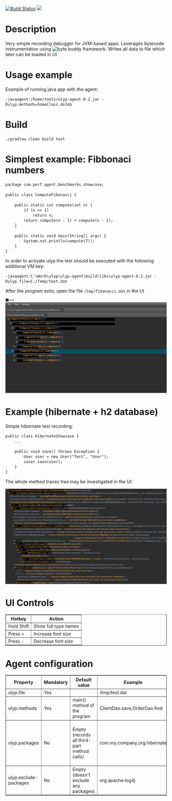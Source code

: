 [![Build Status](https://travis-ci.org/0xaa4eb/ulyp.svg?branch=master)](https://travis-ci.org/0xaa4eb/ulyp)
[![](https://tokei.rs/b1/github/0xaa4eb/ulyp)](https://github.com/0xaa4eb/ulyp)

# Description

Very simple recording debugger for JVM-based apps. Leverages bytecode instrumentation using ![byte buddy](https://github.com/raphw/byte-buddy) framework. Writes all data to file which later can be loaded in UI.

# Usage example

Example of running java app with the agent:

	-javaagent:/home/tools/ulyp-agent-0.2.jar -Dulyp.methods=SomeClass.doJob

# Build

	./gradlew clean build test

# Simplest example: Fibbonaci numbers

	package com.perf.agent.benchmarks.showcase;

    public class ComputeFibonacci {
    
        public static int compute(int n) {
            if (n <= 1)
                return n;
            return compute(n - 1) + compute(n - 2);
        }
        
        public static void main(String[] args) {
            System.out.println(compute(7));
        }
    }

In order to activate ulyp the test should be executed with the following additional VM key: 

	-javaagent:C:\Work\ulyp\ulyp-agent\build\libs\ulyp-agent-0.2.jar -Dulyp.file=C:/Temp/test.dat

After the program exits, open the file `/tmp/fibonacci.dat` in the UI

![Ulyp UI](https://github.com/0xaa4eb/ulyp/blob/master/images/fibbonaci.png)

# Example (hibernate + h2 database)
Simple hibernate test recording:
 
    public class HibernateShowcase {
        ...
    
        public void save() throws Exception {
            User user = new User("Test", "User");
            saver.save(user);
        }
    }
  
The whole method traces tree may be investigated in the UI:

![Ulyp UI](https://github.com/0xaa4eb/ulyp/blob/master/images/hibernate.png)

# UI Controls

<table border="1">
<tr>
		<th>Hotkey</th>
		<th>Action</th>
</tr>
<tr><td>Hold Shift</td><td>Show full type names</td></tr>
<tr><td>Press =</td><td>Increase font size</td></tr>
<tr><td>Press -</td><td>Decrease font size</td></tr>
</table>

# Agent configuration

<table border="1">
<tr>
		<th>Property</th>
		<th>Mandatory</th>
		<th>Default value</th>
		<th>Example</th>
		<th>Description</th>
</tr>
<tr><td>ulyp.file</td><td>Yes</td><td></td><td>/tmp/test.dat</td><td>Output file path</td></tr>
<tr><td>ulyp.methods</td><td>Yes</td><td>main() method of the program</td><td>ClientDao.save,OrderDao.find</td><td>Methods to record</td></tr>
<tr><td>ulyp.packages</td><td>No</td><td>Empty (records all third-part method calls)</td><td>com.my.company,org.hibernate</td><td>Packges to be instrumented. Reducing scope of instrumented class will increase performance</td></tr>
<tr><td>ulyp.exclude-packages</td><td>No</td><td>Empty (doesn't exclude any packages)</td><td>org.apache.log4j</td><td>Packages to be excluded from instrumentation</td></tr>
</table>